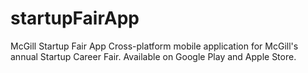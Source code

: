 # startupFairApp
McGill Startup Fair App
Cross-platform mobile application for McGill's annual Startup Career Fair. Available on Google Play and Apple Store.

